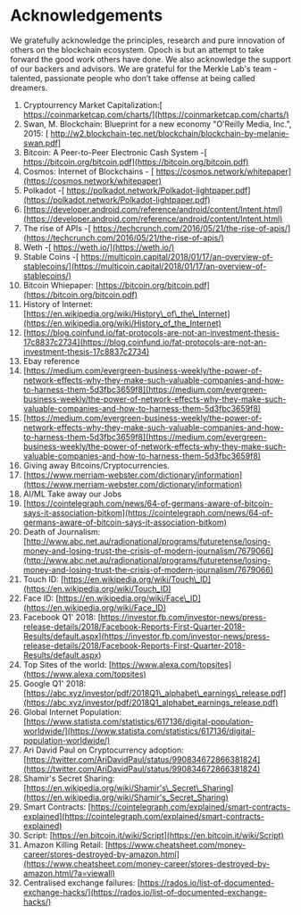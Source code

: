 # Acknowledgements

We gratefully acknowledge the principles, research and pure innovation of others on the blockchain ecosystem. Opoch is but an attempt to take forward the good work others have done. We also acknowledge the support of our backers and advisors. We are grateful for the Merkle Lab's team - talented, passionate people who don’t take offense at being called dreamers.  


1. Cryptourrency Market Capitalization:[ https://coinmarketcap.com/charts/](https://coinmarketcap.com/charts/)
2. Swan, M. Blockchain: Blueprint for a new economy "O’Reilly Media, Inc.", 2015: [ http://w2.blockchain-tec.net/blockchain/blockchain-by-melanie-swan.pdf]
3. Bitcoin: A Peer-to-Peer Electronic Cash System -[ https://bitcoin.org/bitcoin.pdf](https://bitcoin.org/bitcoin.pdf)
4. Cosmos: Internet of Blockchains - [ https://cosmos.network/whitepaper](https://cosmos.network/whitepaper)
5. Polkadot -[ https://polkadot.network/Polkadot-lightpaper.pdf](https://polkadot.network/Polkadot-lightpaper.pdf)
6. [https://developer.android.com/reference/android/content/Intent.html](https://developer.android.com/reference/android/content/Intent.html)
7. The rise of APIs -[ https://techcrunch.com/2016/05/21/the-rise-of-apis/](https://techcrunch.com/2016/05/21/the-rise-of-apis/)
8. Weth -[ https://weth.io/](https://weth.io/)
9. Stable Coins -[ https://multicoin.capital/2018/01/17/an-overview-of-stablecoins/](https://multicoin.capital/2018/01/17/an-overview-of-stablecoins/)
10. Bitcoin Whiepaper: [https://bitcoin.org/bitcoin.pdf](https://bitcoin.org/bitcoin.pdf)
11. History of Internet: [https://en.wikipedia.org/wiki/History\_of\_the\_Internet](https://en.wikipedia.org/wiki/History_of_the_Internet)
12. [https://blog.coinfund.io/fat-protocols-are-not-an-investment-thesis-17c8837c2734](https://blog.coinfund.io/fat-protocols-are-not-an-investment-thesis-17c8837c2734)
13. Ebay reference
14. [https://medium.com/evergreen-business-weekly/the-power-of-network-effects-why-they-make-such-valuable-companies-and-how-to-harness-them-5d3fbc3659f8](https://medium.com/evergreen-business-weekly/the-power-of-network-effects-why-they-make-such-valuable-companies-and-how-to-harness-them-5d3fbc3659f8)
15. [https://medium.com/evergreen-business-weekly/the-power-of-network-effects-why-they-make-such-valuable-companies-and-how-to-harness-them-5d3fbc3659f8](https://medium.com/evergreen-business-weekly/the-power-of-network-effects-why-they-make-such-valuable-companies-and-how-to-harness-them-5d3fbc3659f8)
16. Giving away Bitcoins/Cryptocurrencies.
17. [https://www.merriam-webster.com/dictionary/information](https://www.merriam-webster.com/dictionary/information)
18. AI/ML Take away our Jobs
19. [https://cointelegraph.com/news/64-of-germans-aware-of-bitcoin-says-it-association-bitkom](https://cointelegraph.com/news/64-of-germans-aware-of-bitcoin-says-it-association-bitkom)
20. Death of Journalism: [http://www.abc.net.au/radionational/programs/futuretense/losing-money-and-losing-trust-the-crisis-of-modern-journalism/7679066](http://www.abc.net.au/radionational/programs/futuretense/losing-money-and-losing-trust-the-crisis-of-modern-journalism/7679066)
21. Touch ID: [https://en.wikipedia.org/wiki/Touch\_ID](https://en.wikipedia.org/wiki/Touch_ID)
22. Face ID: [https://en.wikipedia.org/wiki/Face\_ID](https://en.wikipedia.org/wiki/Face_ID)
23. Facebook Q1' 2018: [https://investor.fb.com/investor-news/press-release-details/2018/Facebook-Reports-First-Quarter-2018-Results/default.aspx](https://investor.fb.com/investor-news/press-release-details/2018/Facebook-Reports-First-Quarter-2018-Results/default.aspx)
24. Top Sites of the world: [https://www.alexa.com/topsites](https://www.alexa.com/topsites)
25. Google Q1' 2018: [https://abc.xyz/investor/pdf/2018Q1\_alphabet\_earnings\_release.pdf](https://abc.xyz/investor/pdf/2018Q1_alphabet_earnings_release.pdf)
26. Global Internet Population: [https://www.statista.com/statistics/617136/digital-population-worldwide/](https://www.statista.com/statistics/617136/digital-population-worldwide/)
27. Ari David Paul on Cryptocurrency adoption: [https://twitter.com/AriDavidPaul/status/990834672866381824](https://twitter.com/AriDavidPaul/status/990834672866381824)
28. Shamir's Secret Sharing: [https://en.wikipedia.org/wiki/Shamir's\_Secret\_Sharing](https://en.wikipedia.org/wiki/Shamir's_Secret_Sharing)
29. Smart Contracts: [https://cointelegraph.com/explained/smart-contracts-explained](https://cointelegraph.com/explained/smart-contracts-explained)
30. Script: [https://en.bitcoin.it/wiki/Script](https://en.bitcoin.it/wiki/Script)
31. Amazon Killing Retail: [https://www.cheatsheet.com/money-career/stores-destroyed-by-amazon.html](https://www.cheatsheet.com/money-career/stores-destroyed-by-amazon.html/?a=viewall)
32. Centralised exchange failures: [https://rados.io/list-of-documented-exchange-hacks/](https://rados.io/list-of-documented-exchange-hacks/)

